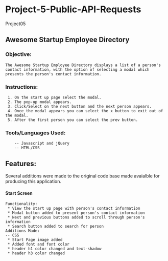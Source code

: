 # Project-5-Public-API-Requests
 Project05

## Awesome Startup Employee Directory

### Objective:
```
The Awesome Startup Employee Directory displays a list of a person's contact information, with the option of selecting a modal which presents the person's contact information.
 ```
### Instructions:
 ```
  1. On the start up page select the modal.
  2. The pop-up modal appears.
  3. Click/Select on the next button and the next person appears.
  4. Once the modal appears you can select the x button to exit out of the modal.
  5. After the first person you can select the prev button.
```
 ### Tools/Languages Used:
```
    -- Javascript and jQuery
    -- HTML/CSS
```
## Features:
Several additions were made to the original code base made avaialble for producing this application.

#### Start Screen
```
Functionality:
 * View the start up page with person's contact information
 * Modal button added to present person's contact information
 * Next and previous buttons added to scroll through person's information
 * Search button added to search for person
Additions Made:
-- CSS
 * Start Page image added
 * Added font and font color
 * header h1 color changed and text-shadow
 * header h3 color changed
```